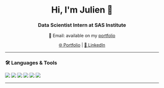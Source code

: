<h1 align="center">Hi, I'm Julien 👋</h1>
<h3 align="center">Data Scientist Intern at SAS Institute</h3>

<p align="center">
  📧 Email: available on my <a href="https://julien-pham.github.io/portfolio/" target="_blank">portfolio</a>  
</p>

<p align="center">
  <a href="https://julien-pham.github.io/portfolio/" target="_blank">🌐 Portfolio</a> |
  <a href="https://linkedin.com/in/julienpha" target="_blank">💼 LinkedIn</a>
</p>

---

### 🛠️ Languages & Tools

<p align="left">
  <img src="https://img.shields.io/badge/Python-3776AB?style=for-the-badge&logo=python&logoColor=white"/>
  <img src="https://img.shields.io/badge/MATLAB-0076A8?style=for-the-badge&logo=mathworks&logoColor=white"/>
  <img src="https://img.shields.io/badge/SQL-4479A1?style=for-the-badge&logo=postgresql&logoColor=white"/
  <img src="https://img.shields.io/badge/R-276DC3?style=for-the-badge&logo=r&logoColor=white"/>
  <img src="https://img.shields.io/badge/SAS-0378A6?style=for-the-badge&logo=sas&logoColor=white"/>
  <img src="https://img.shields.io/badge/Spark-E25A1C?style=for-the-badge&logo=apache-spark&logoColor=white"/>
  <img src="https://img.shields.io/badge/VBA-8679A1?style=for-the-badge"/>
</p>

---

